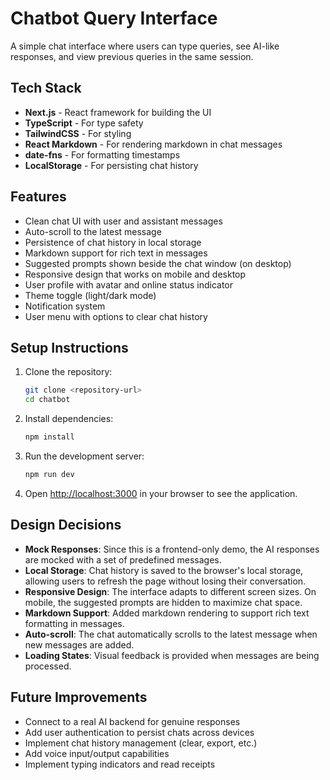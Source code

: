 # Chatbot Query Interface

A simple chat interface where users can type queries, see AI-like responses, and view previous queries in the same session.

## Tech Stack

- **Next.js** - React framework for building the UI
- **TypeScript** - For type safety
- **TailwindCSS** - For styling
- **React Markdown** - For rendering markdown in chat messages
- **date-fns** - For formatting timestamps
- **LocalStorage** - For persisting chat history

## Features

- Clean chat UI with user and assistant messages
- Auto-scroll to the latest message
- Persistence of chat history in local storage
- Markdown support for rich text in messages
- Suggested prompts shown beside the chat window (on desktop)
- Responsive design that works on mobile and desktop
- User profile with avatar and online status indicator
- Theme toggle (light/dark mode)
- Notification system
- User menu with options to clear chat history

## Setup Instructions

1. Clone the repository:
   ```bash
   git clone <repository-url>
   cd chatbot
   ```

2. Install dependencies:
   ```bash
   npm install
   ```

3. Run the development server:
   ```bash
   npm run dev
   ```

4. Open [http://localhost:3000](http://localhost:3000) in your browser to see the application.

## Design Decisions

- **Mock Responses**: Since this is a frontend-only demo, the AI responses are mocked with a set of predefined messages.
- **Local Storage**: Chat history is saved to the browser's local storage, allowing users to refresh the page without losing their conversation.
- **Responsive Design**: The interface adapts to different screen sizes. On mobile, the suggested prompts are hidden to maximize chat space.
- **Markdown Support**: Added markdown rendering to support rich text formatting in messages.
- **Auto-scroll**: The chat automatically scrolls to the latest message when new messages are added.
- **Loading States**: Visual feedback is provided when messages are being processed.

## Future Improvements

- Connect to a real AI backend for genuine responses
- Add user authentication to persist chats across devices
- Implement chat history management (clear, export, etc.)
- Add voice input/output capabilities
- Implement typing indicators and read receipts